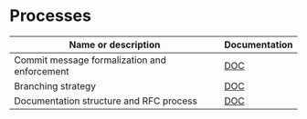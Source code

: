 # Processes

| Name or description                          | Documentation                                                 |
|----------------------------------------------|---------------------------------------------------------------|
| Commit message formalization and enforcement | [DOC](./0001_Commit_message_formalization_and_enforcement.md) |
| Branching strategy                           | [DOC](./0002_Branching_strategy.md)                           |
| Documentation structure and RFC process      | [DOC](./0003_Documentation_structure_and_RFC_process.md)         |

